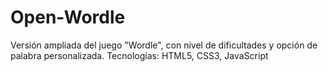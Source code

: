 # Open-Wordle
Versión ampliada del juego "Wordle", con nivel de dificultades y opción de palabra personalizada.
Tecnologías: HTML5, CSS3, JavaScript
